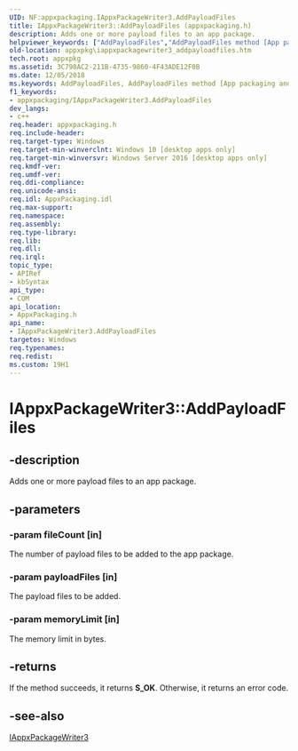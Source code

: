 ```yaml
---
UID: NF:appxpackaging.IAppxPackageWriter3.AddPayloadFiles
title: IAppxPackageWriter3::AddPayloadFiles (appxpackaging.h)
description: Adds one or more payload files to an app package.helpviewer_keywords: ["AddPayloadFiles","AddPayloadFiles method [App packaging and management]","AddPayloadFiles method [App packaging and management]","IAppxPackageWriter3 interface","IAppxPackageWriter3 interface [App packaging and management]","AddPayloadFiles method","IAppxPackageWriter3.AddPayloadFiles","IAppxPackageWriter3::AddPayloadFiles","appxpackaging/IAppxPackageWriter3::AddPayloadFiles","appxpkg.iappxpackagewriter3_addpayloadfiles"]
old-location: appxpkg\iappxpackagewriter3_addpayloadfiles.htm
tech.root: appxpkg
ms.assetid: 3C798AC2-211B-4735-9860-4F43ADE12F0B
ms.date: 12/05/2018
ms.keywords: AddPayloadFiles, AddPayloadFiles method [App packaging and management], AddPayloadFiles method [App packaging and management],IAppxPackageWriter3 interface, IAppxPackageWriter3 interface [App packaging and management],AddPayloadFiles method, IAppxPackageWriter3.AddPayloadFiles, IAppxPackageWriter3::AddPayloadFiles, appxpackaging/IAppxPackageWriter3::AddPayloadFiles, appxpkg.iappxpackagewriter3_addpayloadfiles
f1_keywords:
- appxpackaging/IAppxPackageWriter3.AddPayloadFiles
dev_langs:
- c++
req.header: appxpackaging.h
req.include-header: 
req.target-type: Windows
req.target-min-winverclnt: Windows 10 [desktop apps only]
req.target-min-winversvr: Windows Server 2016 [desktop apps only]
req.kmdf-ver: 
req.umdf-ver: 
req.ddi-compliance: 
req.unicode-ansi: 
req.idl: AppxPackaging.idl
req.max-support: 
req.namespace: 
req.assembly: 
req.type-library: 
req.lib: 
req.dll: 
req.irql: 
topic_type:
- APIRef
- kbSyntax
api_type:
- COM
api_location:
- AppxPackaging.h
api_name:
- IAppxPackageWriter3.AddPayloadFiles
targetos: Windows
req.typenames: 
req.redist: 
ms.custom: 19H1
---
```


# IAppxPackageWriter3::AddPayloadFiles


## -description


Adds one or more payload files to an app package.


## -parameters




### -param fileCount [in]

The number of payload files to be added to the app package.


### -param payloadFiles [in]

The payload files to be added.


### -param memoryLimit [in]

The memory limit in bytes.


## -returns



If the method succeeds, it returns <b>S_OK</b>. Otherwise, it returns an error code.




## -see-also




<a href="https://docs.microsoft.com/windows/desktop/api/appxpackaging/nn-appxpackaging-iappxpackagewriter3">IAppxPackageWriter3</a>
 

 


